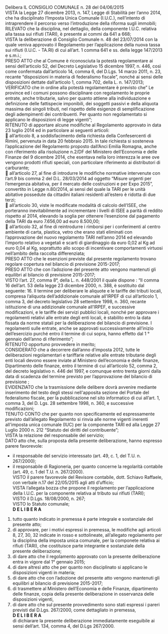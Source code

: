 Delibera IL CONSIGLIO COMUNALE n. 28 del 04/06/2015<br> 
VISTA la Legge 27 dicembre 2013, n. 147, Legge di Stabilità per l’anno 2014, che ha disciplinato l’Imposta Unica Comunale (I.U.C.), nell’intento di intraprendere il percorso verso l’introduzione della riforma sugli immobili;<br>
RILEVATO che la disciplina, nel dettaglio, della componente I.U.C. relativa alla tassa sui rifiuti (TARI), è presente ai commi da 641 a 668;<br>
VISTA la deliberazione di Consiglio Comunale n. 48 del 23/07/2014 con la quale veniva approvato il Regolamento per l’applicazione della nuova tassa sui rifiuti (I.U.C. - TA.RI) di cui all’art. 1 comma 641 e ss. della legge 147/2013 e s.m.i.;<br>
PRESO ATTO che al Comune è riconosciuta la potestà regolamentare ai sensi dell’articolo 52, del Decreto Legislativo 15 dicembre 1997, n. 446, così come confermata dall’articolo 14, comma 6, del D.Lgs. 14 marzo 2011, n. 23, recante “disposizioni in materia di federalismo fiscale”, nonché ai sensi delle disposizioni dettate dall’articolo 1, comma 702, della L. n. 147/2013;<br>
VERIFICATO che in ordine alla potestà regolamentare è previsto che” Le province ed i comuni possono disciplinare con regolamento le proprie entrate, anche tributarie, salvo per quanto attiene alla individuazione e definizione delle fattispecie imponibili, dei soggetti passivi e della aliquota massima dei singoli tributi, nel rispetto delle esigenze di semplificazione degli adempimenti dei contribuenti. Per quanto non regolamentato si applicano le disposizioni di legge vigenti”;<br>
RITENUTO di apportare alcune modifiche al Regolamento approvato in data 23 luglio 2014 ed in particolare ai seguenti articoli:<br>
	all’articolo 8,  a soddisfacimento della  richiesta della Confesercenti di Rimini, pervenuta in data 20 febbraio 2015. In tale richiesta si sosteneva l’applicazione del Regolamento proposto dall’Anci Emilia Romagna, anche con riferimento alla risoluzione n.2/DF del Ministero dell’Economia e delle Finanze del 9 dicembre 2014, che esentava nella loro interezza le aree ove vengono prodotti rifiuti speciali, con particolare riferimento ai distributori di carburante;<br>
	all’articolo 27, al fine di introdurre le modifiche normative intervenute con l’art.9 bis comma 2 del D.L. 28/03/2014 ad oggetto “Misure urgenti per l’emergenza abitativa, per il mercato delle costruzioni e per Expo 2015”, convertito  in Legge n.80/2014, ai sensi del quale la TARI per le unità abitative possedute da cittadini italiani residenti all’estero è ridotta di due terzi;<br>
	all’articolo 30, viste le modificate modalità di calcolo dell’ISEE, che porteranno inevitabilmente ad incrementare i livelli di ISEE a parità di reddito rispetto al 2014, elevando la soglia per ottenere l’esenzione dal pagamento della TARI da euro 7.656,00 ad euro 8.500,00;<br>
	all’articolo 32, al fine di reintrodurre i rimborsi per i conferimenti al centro ambiente di carta, plastica, vetro che erano stati eliminati con l’approvazione del nuovo regolamento TARI nell’anno 2014 ed elevando l’importo relativo a vegetali e scarti di giardinaggio da euro 0,02 al Kg ad euro 0,04 al Kg, soprattutto allo scopo di incentivare comportamenti virtuosi nell’ambito della raccolta differenziata;<br>
PRESO ATTO che le esenzioni previste dal presente regolamento trovano regolare copertura nel bilancio di previsione 2015-2017;<br>
PRESO ATTO che con l’adozione del presente atto vengono mantenuti gli equilibri al bilancio di previsione 2015-2017;<br>
VISTO l’art. 27, comma 8°, della L. n. 448/2001 il quale dispone : “Il comma 16 dell’art. 53 della legge 23 dicembre 2000, n. 388, è sostituito dal seguente: 16. Il termine per deliberare le aliquote e le tariffe dei tributi locali, compresa l’aliquota dell’addizionale comunale all’IRPEF di cui all’articolo 1, comma 3, del decreto legislativo 28 settembre 1998, n. 360, recante istituzione di una addizionale comunale all’IRPEF, e successive modificazioni, e le tariffe dei servizi pubblici locali, nonché per approvare i regolamenti relativi alle entrate degli enti locali, è stabilito entro la data fissata da norme statali per la deliberazione del bilancio di previsione. I regolamenti sulle entrate, anche se approvati successivamente all’inizio dell’esercizio purché entro il termine di cui sopra, hanno effetto dal 1 ° gennaio dell’anno di riferimento”;<br>
RITENUTO opportuno provvedere in merito;<br>
CONSIDERATO che a decorrere dall’anno d’imposta 2012, tutte le deliberazioni regolamentari e tariffarie relative alle entrate tributarie degli enti locali devono essere inviate al Ministero dell’economia e delle finanze, Dipartimento delle finanze, entro il termine di cui all’articolo 52, comma 2, del decreto legislativo n. 446 del 1997, e comunque entro trenta giorni dalla data di scadenza del termine previsto per l’approvazione del bilancio di previsione ;<br>
EVIDENZIATO che la trasmissione delle delibere dovrà avvenire mediante inserimento del testo degli stessi nell'apposita sezione del Portale del federalismo fiscale, per la pubblicazione nel sito informatico di cui all’art. 1, comma 3, del D. Lgs. 28 settembre 1998, n. 360, e successive modificazioni;<br>
TENUTO CONTO che per quanto non specificamente ed espressamente previsto dall’allegato Regolamento si rinvia alle norme vigenti inerenti all'imposta unica comunale (IUC) per la componente TARI ed alla Legge 27 Luglio 2000 n. 212 “Statuto dei diritti del contribuente”;<br>
VISTA la relazione del responsabile del servizio;<br>
DATO atto che, sulla proposta della presente deliberazione, hanno espresso parere favorevole:<br>
-	il responsabile del servizio interessato (art. 49, c. 1, del T.U. n. 267/2000);<br>
-	il responsabile di Ragioneria, per quanto concerne la regolarità contabile (art. 49, c. 1 del T.U. n. 267/2000).<br>
VISTO il parere favorevole del Revisore contabile, dott. Schiavo Raffaele, con verbale n.17 del 22/05/2015 agli atti d’ufficio;<br>
VISTA l’allegata bozza che propone il regolamento per l’applicazione della I.U.C. per la componente relativa al tributo sui rifiuti (TARI);<br>
VISTO il D.Lgs. 18/08/2000, n. 267;<br> 
VISTO lo Statuto comunale;<br>
<b>D E L I B E R A</b><br>
1)	tutto quanto indicato in premessa è parte integrale e sostanziale del presente atto;<br>
2)	di approvare, per i motivi espressi in premessa, le modifiche agli articoli 8, 27, 30, 32 indicate in rosso e sottolineate, all’allegato regolamento per la disciplina della imposta unica comunale, per la componete relativa ai rifiuti (TARI), che costituisce parte integrante e sostanziale della presente deliberazione;<br>
3)	di dare atto che il regolamento approvato con la presente deliberazione entra in vigore dal 1° gennaio 2015;<br>
4)	di dare altresì atto che per quanto non disciplinato si applicano le disposizioni vigenti in materia;<br>
5)	di dare atto che con l’adozione del presente atto vengono mantenuti gli equilibri al bilancio di previsione 2015-2017;<br>
6)	di trasmettere al Ministero dell’Economia e delle Finanze, dipartimento delle finanze, copia della presente deliberazione in osservanza delle disposizioni vigenti,<br>
7) di dare atto che sul presente provvedimento sono stati espressi i pareri previsti dal D.Lgs. 267/2000, come dettagliato in premessa,<br>
<b>D E L I B E R A</b><br>
di dichiarare la presente deliberazione immediatamente eseguibile ai sensi dell’art. 134, comma 4, del D.Lgs 267/2000.<br>
